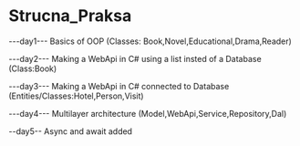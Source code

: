 # Strucna_Praksa
---day1---
Basics of OOP 
(Classes: Book,Novel,Educational,Drama,Reader)

---day2---
Making a WebApi in C# using a list insted of a Database
(Class:Book)

---day3---
Making a WebApi in C# connected to Database
(Entities/Classes:Hotel,Person,Visit)

---day4---
Multilayer architecture 
(Model,WebApi,Service,Repository,Dal)

--day5--
Async and await added
